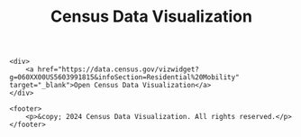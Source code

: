 <html>
<html lang="en">
<head>
    <meta charset="UTF-8">
    <meta name="viewport" content="width=device-width, initial-scale=1.0">
    <title>Census Data Visualization</title>
</head>
<body>
    <header>
        <h1>Census Data Visualization</h1>
    </header>

    <div>
        <a href="https://data.census.gov/vizwidget?g=060XX00US5603991815&infoSection=Residential%20Mobility" target="_blank">Open Census Data Visualization</a>
    </div>

    <footer>
        <p>&copy; 2024 Census Data Visualization. All rights reserved.</p>
    </footer>
</body>
</html>
